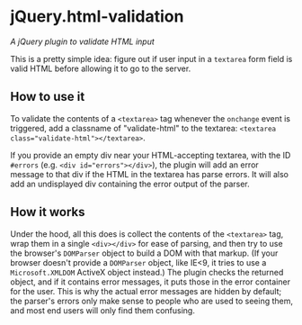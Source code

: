 jQuery.html-validation
======================

*A jQuery plugin to validate HTML input*

This is a pretty simple idea: figure out if user input in a `textarea` form field is valid HTML before allowing it to go to the server.

How to use it
-------------

To validate the contents of a `<textarea>` tag whenever the `onchange` event is triggered, add a classname of "validate-html" to the textarea: `<textarea class="validate-html"></textarea>`.

If you provide an empty div near your HTML-accepting textarea, with the ID `#errors` (e.g. `<div id="errors"></div>`), the plugin will add an error message to that div if the HTML in the textarea has parse errors. It will also add an undisplayed div containing the error output of the parser.

How it works
------------

Under the hood, all this does is collect the contents of the `<textarea>` tag, wrap them in a single `<div></div>` for ease of parsing, and then try to use the browser's `DOMParser` object to build a DOM with that markup. (If your browser doesn't provide a `DOMParser` object, like IE<9, it tries to use a `Microsoft.XMLDOM` ActiveX object instead.) The plugin checks the returned object, and if it contains error messages, it puts those in the error container for the user. This is why the actual error messages are hidden by default; the parser's errors only make sense to people who are used to seeing them, and most end users will only find them confusing.